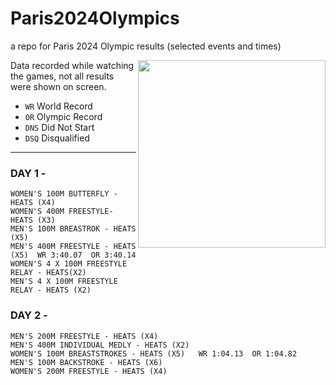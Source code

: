 # Paris2024Olympics
a repo for Paris 2024 Olympic results (selected events and times)

<img height=300 align='right' src='https://github.com/user-attachments/assets/a51c1df8-02aa-4d3c-bb80-e788ebffe4bc'>

Data recorded while watching the games, not all results were shown on screen.

- `WR` World Record
- `OR` Olympic Record
- `DNS` Did Not Start
- `DSQ` Disqualified

---

### DAY 1 - 
	WOMEN'S 100M BUTTERFLY - HEATS (X4)
	WOMEN'S 400M FREESTYLE- HEATS (X3)
	MEN'S 100M BREASTROK - HEATS (X5)
	MEN'S 400M FREESTYLE - HEATS (X5)  WR 3:40.07  OR 3:40.14
	WOMEN'S 4 X 100M FREESTYLE RELAY - HEATS(X2)
	MEN'S 4 X 100M FREESTYLE RELAY - HEATS (X2)

  
### DAY 2 - 

	MEN'S 200M FREESTYLE - HEATS (X4)
	MEN'S 400M INDIVIDUAL MEDLY - HEATS (X2)
	WOMEN'S 100M BREASTSTROKES - HEATS (X5)   WR 1:04.13  OR 1:04.82
	MEN'S 100M BACKSTROKE - HEATS (X6)
	WOMEN'S 200M FREESTYLE - HEATS (X4)
